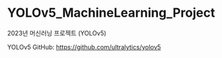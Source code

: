 # YOLOv5_MachineLearning_Project
2023년 머신러닝 프로젝트 (YOLOv5)

YOLOv5 GitHub: https://github.com/ultralytics/yolov5
